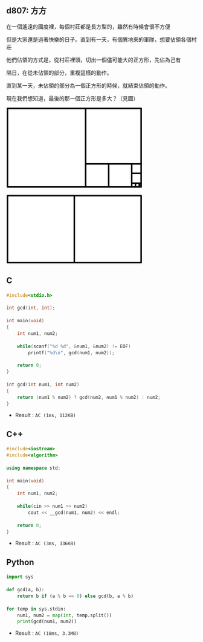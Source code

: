 ## d807: 方方
在一個遙遠的國度裡，每個村莊都是長方型的，雖然有時候會很不方便

但是大家還是過著快樂的日子。直到有一天，有個異地來的軍隊，想要佔領各個村莊

他們佔領的方式是，從村莊裡頭，切出一個儘可能大的正方形，先佔為己有

隔日，在從未佔領的部分，重複這樣的動作。

直到某一天，未佔領的部分為一個正方形的時候，就結束佔領的動作。


現在我們想知道，最後的那一個正方形是多大？（見圖）

![d807_1](https://github.com/Offliners/ZeroJugde-writeup/blob/master/%E5%8E%9F%E5%89%B5%E4%B8%8D%E5%88%86%E9%A1%9E%E9%A1%8C%E5%BA%AB/Contents/d807/d807_1.png)

![d807_2](https://github.com/Offliners/ZeroJugde-writeup/blob/master/%E5%8E%9F%E5%89%B5%E4%B8%8D%E5%88%86%E9%A1%9E%E9%A1%8C%E5%BA%AB/Contents/d807/d807_2.png)

## C
```C
#include<stdio.h>

int gcd(int, int);

int main(void)
{
	int num1, num2;
	
	while(scanf("%d %d", &num1, &num2) != EOF)
		printf("%d\n", gcd(num1, num2));
	
	return 0;
}

int gcd(int num1, int num2)
{
	return (num1 % num2) ? gcd(num2, num1 % num2) : num2;
}
```
 * Result : `AC (1ms, 112KB)`

## C++
```C++
#include<iostream>
#include<algorithm>

using namespace std;

int main(void)
{
	int num1, num2;
	
	while(cin >> num1 >> num2)
		cout << __gcd(num1, num2) << endl;
	
	return 0;
}
```
 * Result : `AC (3ms, 336KB)`

## Python
```python
import sys

def gcd(a, b):    
    return b if (a % b == 0) else gcd(b, a % b)

for temp in sys.stdin:
    num1, num2 = map(int, temp.split())
    print(gcd(num1, num2))
```
 * Result : `AC (18ms, 3.3MB)`
